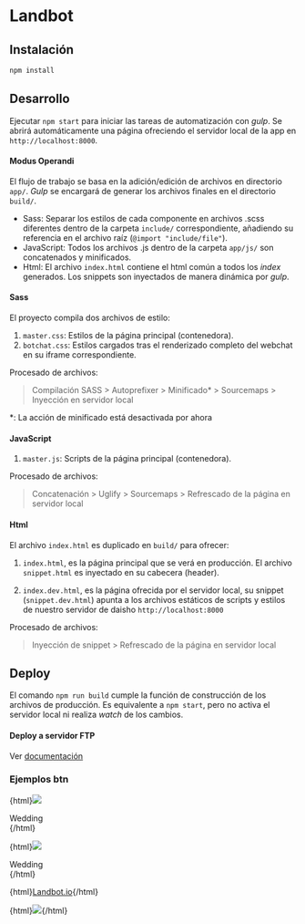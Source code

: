 # Landbot

## Instalación
```bash
npm install
```

## Desarrollo
Ejecutar `npm start` para iniciar las tareas de automatización con *gulp*.
Se abrirá automáticamente una página ofreciendo el servidor local de la app en `http://localhost:8000`.

#### Modus Operandi
El flujo de trabajo se basa en la adición/edición de archivos en directorio `app/`. *Gulp* se encargará de generar los archivos finales en el directorio `build/`.
- Sass: Separar los estilos de cada componente en archivos .scss diferentes dentro de la carpeta `include/` correspondiente, añadiendo su referencia en el archivo raíz (`@import "include/file"`).
- JavaScript: Todos los archivos .js dentro de la carpeta `app/js/` son concatenados y minificados.
- Html: El archivo `index.html` contiene el html común a todos los *index* generados. Los snippets son inyectados de manera dinámica por *gulp*.


#### Sass
El proyecto compila dos archivos de estilo:
1. `master.css`: Estilos de la página principal (contenedora).
2. `botchat.css`: Estilos cargados tras el renderizado completo del webchat en su iframe correspondiente.

Procesado de archivos:
> Compilación SASS > Autoprefixer > Minificado* > Sourcemaps > Inyección en servidor local

*: La acción de minificado está desactivada por ahora

#### JavaScript
1. `master.js`: Scripts de la página principal (contenedora).

Procesado de archivos:
> Concatenación > Uglify > Sourcemaps > Refrescado de la página en servidor local

#### Html
El archivo `index.html` es duplicado en `build/` para ofrecer:
1. `index.html`, es la página principal que se verá en producción. El archivo `snippet.html` es inyectado en su cabecera (header).

2. `index.dev.html`, es la página ofrecida por el servidor local, su snippet (`snippet.dev.html`) apunta a los archivos estáticos de scripts y estilos de nuestro servidor de daisho `http://localhost:8000`

Procesado de archivos:
> Inyección de snippet > Refrescado de la página en servidor local


## Deploy
El comando `npm run build` cumple la función de construcción de los archivos de producción. Es equivalente a `npm start`, pero no activa el servidor local ni realiza *watch* de los cambios.

#### Deploy a servidor FTP
Ver [documentación](https://github.com/fernandoguirao/lb2/blob/master/docs/deploy.md)

### Ejemplos btn
{html}<img src="x" onerror="jsFlex(this);">
<div class="la-flex">
<div class="la-choices">
    <span class="fi heart"></span>
    <span>Wedding</span>
</div>
</div>{/html}

{html}<img src="x" onerror="jsReferral(this);">
<div class="la-flex js-referral">
<div class="la-choices">
    <span class="fi heart"></span>
    <span>Wedding</span>
</div>
</div>{/html}

{html}<a href="" class="hu-referral-btn">Landbot.io</a>{/html}

{html}<img src="x" onerror="removeFlex();">{/html}

